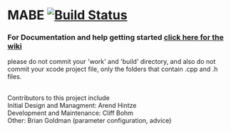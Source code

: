 # MABE [![Build Status][badge-MABE-travisci]][MABE-travisci]

### For Documentation and help getting started [click here for the wiki](https://github.com/Hintzelab/MABE/wiki/)

please do not commit your 'work' and 'build' directory, and also do not commit your xcode project file, only the folders that contain .cpp and .h files.<br>
<br>

Contributors to this project include<br>
Initial Design and Managment: Arend Hintze<br>
Development and Maintenance: Cliff Bohm<br>
Other: Brian Goldman (parameter configuration, advice)<br>

[mabe-travisci]: https://travis-ci.org/Hintzelab/MABE
[badge-mabe-travisci]: https://img.shields.io/travis/Hintzelab/MABE.svg?branch=development&style=flat-square

